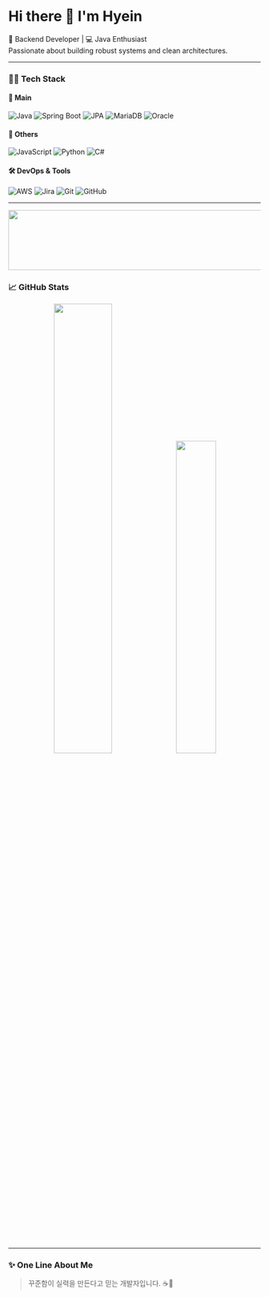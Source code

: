 <!-- README.md -->

<h1 align="left">Hi there 🙏 I'm Hyein </h1>

<p align="left">
  🔧 Backend Developer | 💻 Java Enthusiast <br/>
  Passionate about building robust systems and clean architectures.
</p>

---

### 👩‍💻 Tech Stack

#### 🚀 Main
![Java](https://img.shields.io/badge/Java-007396?style=flat&logo=java&logoColor=white)
![Spring Boot](https://img.shields.io/badge/Spring_Boot-6DB33F?style=flat&logo=spring-boot&logoColor=white)
![JPA](https://img.shields.io/badge/JPA-59666C?style=flat&logo=hibernate&logoColor=white)
![MariaDB](https://img.shields.io/badge/MariaDB-003545?style=flat&logo=mariadb&logoColor=white)
![Oracle](https://img.shields.io/badge/Oracle-F80000?style=flat&logo=oracle&logoColor=white)

#### 📘 Others
![JavaScript](https://img.shields.io/badge/JavaScript-F7DF1E?style=flat&logo=javascript&logoColor=black)
![Python](https://img.shields.io/badge/Python-3776AB?style=flat&logo=python&logoColor=white)
![C#](https://img.shields.io/badge/C%23-239120?style=flat&logo=c-sharp&logoColor=white)

#### 🛠️ DevOps & Tools
![AWS](https://img.shields.io/badge/AWS-232F3E?style=flat&logo=amazon-aws&logoColor=white)
![Jira](https://img.shields.io/badge/Jira-0052CC?style=flat&logo=jira&logoColor=white)
![Git](https://img.shields.io/badge/Git-F05032?style=flat&logo=git&logoColor=white)
![GitHub](https://img.shields.io/badge/GitHub-181717?style=flat&logo=github&logoColor=white)

---

<a href="https://github.com/devxb/gitanimals">
  <img src="https://render.gitanimals.org/lines/hyeindev?pet-id=1" width="1000" height="120"/>
</a>

### 📈 GitHub Stats

<p align="center">
  <img src="https://github-readme-stats.vercel.app/api?username=hyeindev&show_icons=true&theme=github_dark&include_all_commits=true" width="48%"/>
  <img src="https://github-readme-stats.vercel.app/api/top-langs/?username=hyeindev&layout=compact&theme=github_dark" width="40%"/>
</p>

---

### ✨ One Line About Me
> 꾸준함이 실력을 만든다고 믿는 개발자입니다. ☕️📘
<!--
**hyeindev/hyeindev** is a ✨ _special_ ✨ repository because its `README.md` (this file) appears on your GitHub profile.

Here are some ideas to get you started:

- 🔭 I’m currently working on ...
- 🌱 I’m currently learning ...
- 👯 I’m looking to collaborate on ...
- 🤔 I’m looking for help with ...
- 💬 Ask me about ...
- 📫 How to reach me: ...
- 😄 Pronouns: ...
- ⚡ Fun fact: ...
-->
